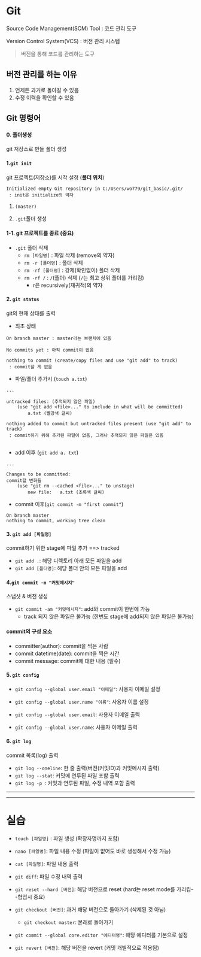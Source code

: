 # Git

Source Code Management(SCM) Tool : 코드 관리 도구

Version Control System(VCS) : 버전 관리 시스템

> 버전을 통해 코드를 관리하는 도구



## 버전 관리를 하는 이유

1. 언제든 과거로 돌아갈 수 있음
2. 수정 이력을 확인할 수 있음



## Git 명령어

#### 0. 폴더생성

git 저장소로 만들 폴더 생성



#### 1.`git init`

git 프로젝트(저장소)를 시작 설정 (**폴더 위치**)

```
Initialized empty Git repository in C:/Users/wo779/git_basic/.git/
 : init은 initialize의 약자 
```

1. `(master)`

2. `.git`폴더 생성

#### 1-1. git 프로젝트를 종료 (중요)

* `.git` 폴더 삭제
  * `rm [파일명]` : 파일 삭제 (remove의 약자)
  * `rm -r [폴더명]` : 폴더 삭제
  * `rm -rf [폴더명]` : 강제(확인없이) 폴더 삭제
  * `rm -rf /` : `/`(폴더) 삭제 (`/`는 최고 상위 폴더를 가리킴)
    * r은 recursively(재귀적)의 약자



#### 2. `git status`

git의 현재 상태를 출력

* 최초 상태

```
On branch master : master라는 브랜치에 있음

No commits yet : 아직 commit이 없음

nothing to commit (create/copy files and use "git add" to track)
 : commit할 게 없음
```



* 파일/폴더 추가시 (`touch a.txt`)

```
...

untracked files: (추적되지 않은 파일)
	(use "git add <file>..." to include in what will be committed)
		a.txt (빨강색 글씨)

nothing added to commit but untracked files present (use "git add" to track)
 : commit하기 위해 추가된 파일이 없음, 그러나 추적되지 않은 파일은 있음
 
```



* add 이후 (`git add a. txt`)

```
...

Changes to be committed:
commit할 변화들
	(use "git rm --cached <file>..." to unstage)
		new file:	a.txt (초록색 글씨)
```



* commit 이후(`git commit -m "first commit"`)

```
On branch master
nothing to commit, working tree clean
```



#### 3. `git add [파일명]`

commit하기 위한 stage에 파일 추가  ==>  tracked

* `git add .`: 해당 디렉토리 아래 모든 파일을 add
* `git add [폴더명]`: 해당 폴더 안의 모든 파일을 add



#### 4.`git commit -m "커밋메시지"`

스냅샷 & 버전 생성

* `git commit -am "커밋메시지"`: add와 commit이 한번에 가능
  * track 되지 않은 파일은 불가능 (한번도 stage에 add되지 않은 파일은 불가능)

#### commit의 구성 요소

* committer(author): commit을 찍은 사람
* commit datetime(date): commit을 찍은 시간
* commit message: commit에 대한 내용 (필수)



#### 5. `git config`

* `git config --global user.email "이메일"`: 사용자 이메일 설정

* `git config --global user.name "이름"`: 사용자 이름 설정

* `git config --global user.email`: 사용자 이메일 출력

* `git config --global user.name`: 사용자 이메일 출력



#### 6. `git log`

commit 목록(log) 출력

* `git log --oneline`: 한 줄 출력(버전(커밋ID)과 커밋메시지 출력)
* `git log --stat`: 커밋에 연루된 파일 포함 출력
* `git log -p `: 커밋과 연루된 파일, 수정 내역 포함 출력





___

___



# 실습



* `touch [파일명]` : 파일 생성 (확장자명까지 포함)
* `nano [파일명]`: 파일 내용 수정 (파일이 없어도 바로 생성해서 수정 가능)

* `cat [파일명]`: 파일 내용 출력

* `git diff`: 파일 수정 내역 출력



* `git reset --hard [버전]`: 해당 버전으로 reset (hard는 reset mode를 가리킴--협업시 중요)

* `git checkout [버전]`: 과거 해당 버전으로 돌아가기 (삭제된 것 아님)
  * `git checkout master`: 본래로 돌아가기



* `git commit --global core.editor "에디터명"`: 해당 에디터를 기본으로 설정



* `git revert [버전]`: 해당 버전을 revert (커밋 개별적으로 적용됨)